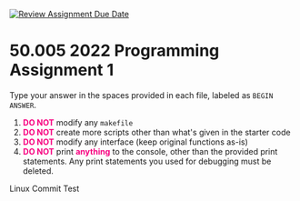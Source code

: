[![Review Assignment Due Date](https://classroom.github.com/assets/deadline-readme-button-24ddc0f5d75046c5622901739e7c5dd533143b0c8e959d652212380cedb1ea36.svg)](https://classroom.github.com/a/EtMjXwzC)
# 50.005 2022 Programming Assignment 1

Type your answer in the spaces provided in each file, labeled as `BEGIN ANSWER`. 
1.  <span style="color:#f7007f;"><b>DO NOT</b></span> modify any `makefile`
2.  <span style="color:#f7007f;"><b>DO NOT</b></span> create more scripts other than what's given in the starter code
3.  <span style="color:#f7007f;"><b>DO NOT</b></span> modify any interface (keep original functions as-is)
4.  <span style="color:#f7007f;"><b>DO NOT</b></span> print <span style="color:#f7007f;"><b>anything</b></span> to the console, other than the provided print statements. Any print statements you used for debugging must be deleted. 

Linux Commit Test

